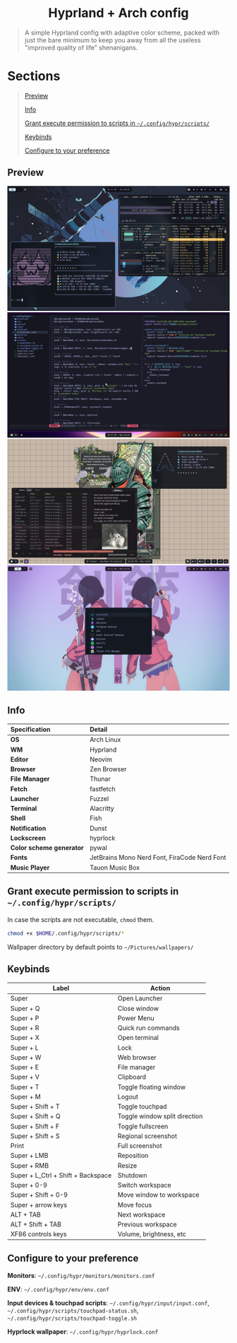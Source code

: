 <h1 align=center>Hyprland + Arch config</h1>

> A simple Hyprland config with adaptive color scheme, packed with just the bare minimum to keep you away from all the useless "improved quality of life" shenanigans.

# Sections

> [Preview](#preview)
>
> [Info](#info)
>
> [Grant execute permission to scripts in `~/.config/hypr/scripts/`](#grant-execute-permission-to-scripts-in-confighyprscripts)
>
> [Keybinds](#keybinds)
>
> [Configure to your preference](#configure-to-your-preference)

## Preview

![preview1](./assets/preview1.png)
![preview2](./assets/preview2.png)
![preview3](./assets/preview3.png)
![preview4](./assets/preview4.png)

## Info
|**Specification**|**Detail**|
|:------|:-------|
|**OS**| Arch Linux|
|**WM** | Hyprland|
|**Editor**| Neovim|
|**Browser**| Zen Browser|
|**File Manager**| Thunar|
|**Fetch**| fastfetch|
|**Launcher**| Fuzzel|
|**Terminal**| Alacritty|
|**Shell**| Fish|
|**Notification**| Dunst|
|**Lockscreen**| hyprlock|
|**Color scheme generator**| pywal|
|**Fonts**| JetBrains Mono Nerd Font, FiraCode Nerd Font|
|**Music Player**| Tauon Music Box|

## Grant execute permission to scripts in `~/.config/hypr/scripts/`

In case the scripts are not executable, `chmod` them.

```bash
chmod +x $HOME/.config/hypr/scripts/*
```
Wallpaper directory by default points to `~/Pictures/wallpapers/`

## Keybinds
| Label | Action |
| --- | --- |
|Super| Open Launcher|
|Super + Q| Close window|
|Super + P| Power Menu|
|Super + R| Quick run commands|
|Super + X| Open terminal|
|Super + L| Lock|
|Super + W| Web browser|
|Super + E| File manager|
|Super + V| Clipboard|
|Super + T| Toggle floating window|
|Super + M| Logout|
|Super + Shift + T| Toggle touchpad|
|Super + Shift + Q| Toggle window split direction|
|Super + Shift + F| Toggle fullscreen|
|Super + Shift + S| Regional screenshot|
|Print| Full screenshot|
|Super + LMB| Reposition|
|Super + RMB| Resize|
|Super + L_Ctrl + Shift + Backspace| Shutdown|
|Super + 0-9| Switch workspace|
|Super + Shift + 0-9| Move window to workspace|
|Super + arrow keys| Move focus|
|ALT + TAB| Next workspace|
|ALT + Shift + TAB| Previous workspace|
|XF86 controls keys| Volume, brightness, etc|

## Configure to your preference

**Monitors**: `~/.config/hypr/monitors/monitors.conf`

**ENV**: `~/.config/hypr/env/env.conf`

**Input devices & touchpad scripts**: `~/.config/hypr/input/input.conf`, `~/.config/hypr/scripts/touchpad-status.sh`, `~/.config/hypr/scripts/touchpad-toggle.sh`

**Hyprlock wallpaper**: `~/.config/hypr/hyprlock.conf`
